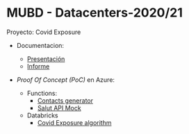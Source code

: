 # MUBD - Datacenters-2020/21
Proyecto: Covid Exposure

- Documentacion:
  - [Presentación](Documentacion/Presentación_Covid.pdf)
  - [Informe](Documentacion/Documento_Covid.pdf)

- *Proof Of Concept (PoC)* en Azure:
  - Functions:
    - [Contacts generator](PoC-covid-exposure/Functions/ContactsGenerator/index.ts)
    - [Salut API Mock](PoC-covid-exposure/Functions/SalutAPI/index.ts)
  - Databricks
    - [Covid Exposure algorithm](PoC-covid-exposure/Databricks/CovidExposure/src/main/scala/CovidExposure.scala)